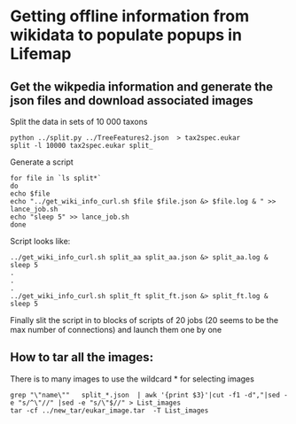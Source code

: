 # Getting offline information from wikidata to populate popups in Lifemap

## Get the wikpedia information and generate the json files  and download associated images

Split the data in sets  of 10 000 taxons

    python ../split.py ../TreeFeatures2.json  > tax2spec.eukar
    split -l 10000 tax2spec.eukar split_

Generate a script

    for file in `ls split*`
    do
    echo $file
    echo "../get_wiki_info_curl.sh $file $file.json &> $file.log & " >> lance_job.sh
    echo "sleep 5" >> lance_job.sh
    done

Script looks like:

    ../get_wiki_info_curl.sh split_aa split_aa.json &> split_aa.log & 
    sleep 5
    .
    .
    .
    ../get_wiki_info_curl.sh split_ft split_ft.json &> split_ft.log & 
    sleep 5

Finally slit the script in to blocks of scripts of 20 jobs  (20 seems to be the max number of connections) and launch them one by one


## How to tar all the images:

There is to many images to use the wildcard * for selecting images

    grep "\"name\""   split_*.json  | awk '{print $3}'|cut -f1 -d","|sed -e "s/^\"//" |sed -e "s/\"$//" > List_images
    tar -cf ../new_tar/eukar_image.tar  -T List_images
